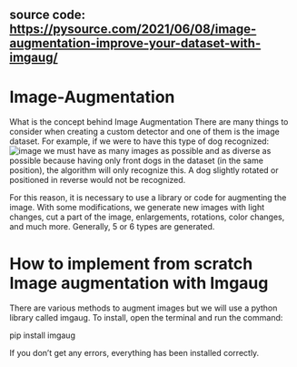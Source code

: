 ## source code: https://pysource.com/2021/06/08/image-augmentation-improve-your-dataset-with-imgaug/

# Image-Augmentation
What is the concept behind Image Augmentation
There are many things to consider when creating a custom detector and one of them is the image dataset. For example, if we were to have this type of dog recognized:
![image](https://user-images.githubusercontent.com/81196476/178696274-fa458f0c-ec18-4a35-8482-a7826779ec4e.png)
we must have as many images as possible and as diverse as possible because having only front dogs in the dataset (in the same position), the algorithm will only recognize this. A dog slightly rotated or positioned in reverse would not be recognized.

For this reason, it is necessary to use a library or code for augmenting the image. With some modifications, we generate new images with light changes, cut a part of the image, enlargements, rotations, color changes, and much more. Generally, 5 or 6 types are generated.
# How to implement from scratch Image augmentation with Imgaug
There are various methods to augment images but we will use a python library called imgaug. To install, open the terminal and run the command:

pip install imgaug

If you don’t get any errors, everything has been installed correctly.
